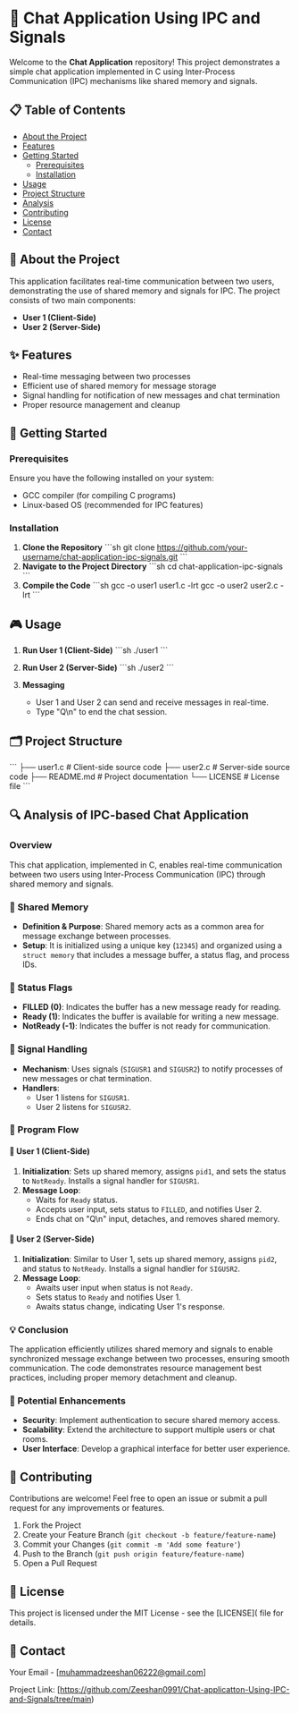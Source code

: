 
# 🚀 Chat Application Using IPC and Signals

Welcome to the **Chat Application** repository! This project demonstrates a simple chat application implemented in C using Inter-Process Communication (IPC) mechanisms like shared memory and signals.

## 📋 Table of Contents

- [About the Project](#about-the-project)
- [Features](#features)
- [Getting Started](#getting-started)
  - [Prerequisites](#prerequisites)
  - [Installation](#installation)
- [Usage](#usage)
- [Project Structure](#project-structure)
- [Analysis](#analysis)
- [Contributing](#contributing)
- [License](#license)
- [Contact](#contact)

## 📖 About the Project

This application facilitates real-time communication between two users, demonstrating the use of shared memory and signals for IPC. The project consists of two main components:

- **User 1 (Client-Side)**
- **User 2 (Server-Side)**

## ✨ Features

- Real-time messaging between two processes
- Efficient use of shared memory for message storage
- Signal handling for notification of new messages and chat termination
- Proper resource management and cleanup

## 🚀 Getting Started

### Prerequisites

Ensure you have the following installed on your system:

- GCC compiler (for compiling C programs)
- Linux-based OS (recommended for IPC features)

### Installation

1. **Clone the Repository**
   \`\`\`sh
   git clone https://github.com/your-username/chat-application-ipc-signals.git
   \`\`\`
2. **Navigate to the Project Directory**
   \`\`\`sh
   cd chat-application-ipc-signals
   \`\`\`
3. **Compile the Code**
   \`\`\`sh
   gcc -o user1 user1.c -lrt
   gcc -o user2 user2.c -lrt
   \`\`\`

## 🎮 Usage

1. **Run User 1 (Client-Side)**
   \`\`\`sh
   ./user1
   \`\`\`

2. **Run User 2 (Server-Side)**
   \`\`\`sh
   ./user2
   \`\`\`

3. **Messaging**
   - User 1 and User 2 can send and receive messages in real-time.
   - Type "Q\n" to end the chat session.

## 🗂 Project Structure

\`\`\`
├── user1.c      # Client-side source code
├── user2.c      # Server-side source code
├── README.md    # Project documentation
└── LICENSE      # License file
\`\`\`

## 🔍 Analysis of IPC-based Chat Application

### **Overview**

This chat application, implemented in C, enables real-time communication between two users using Inter-Process Communication (IPC) through shared memory and signals.

### **🔄 Shared Memory**

- **Definition & Purpose**: Shared memory acts as a common area for message exchange between processes.
- **Setup**: It is initialized using a unique key (`12345`) and organized using a `struct memory` that includes a message buffer, a status flag, and process IDs.

### **🚦 Status Flags**

- **FILLED (0)**: Indicates the buffer has a new message ready for reading.
- **Ready (1)**: Indicates the buffer is available for writing a new message.
- **NotReady (-1)**: Indicates the buffer is not ready for communication.

### **🔔 Signal Handling**

- **Mechanism**: Uses signals (`SIGUSR1` and `SIGUSR2`) to notify processes of new messages or chat termination.
- **Handlers**:
  - User 1 listens for `SIGUSR1`.
  - User 2 listens for `SIGUSR2`.

### **🔄 Program Flow**

#### **👤 User 1 (Client-Side)**

1. **Initialization**: Sets up shared memory, assigns `pid1`, and sets the status to `NotReady`. Installs a signal handler for `SIGUSR1`.
2. **Message Loop**:
   - Waits for `Ready` status.
   - Accepts user input, sets status to `FILLED`, and notifies User 2.
   - Ends chat on "Q\n" input, detaches, and removes shared memory.

#### **👥 User 2 (Server-Side)**

1. **Initialization**: Similar to User 1, sets up shared memory, assigns `pid2`, and status to `NotReady`. Installs a signal handler for `SIGUSR2`.
2. **Message Loop**:
   - Awaits user input when status is not `Ready`.
   - Sets status to `Ready` and notifies User 1.
   - Awaits status change, indicating User 1's response.

### **💡 Conclusion**

The application efficiently utilizes shared memory and signals to enable synchronized message exchange between two processes, ensuring smooth communication. The code demonstrates resource management best practices, including proper memory detachment and cleanup.

### **🔧 Potential Enhancements**

- **Security**: Implement authentication to secure shared memory access.
- **Scalability**: Extend the architecture to support multiple users or chat rooms.
- **User Interface**: Develop a graphical interface for better user experience.

## 🤝 Contributing

Contributions are welcome! Feel free to open an issue or submit a pull request for any improvements or features.

1. Fork the Project
2. Create your Feature Branch (`git checkout -b feature/feature-name`)
3. Commit your Changes (`git commit -m 'Add some feature'`)
4. Push to the Branch (`git push origin feature/feature-name`)
5. Open a Pull Request

## 📜 License

This project is licensed under the MIT License - see the [LICENSE]( file for details.

## 📧 Contact

Your Email - [muhammadzeeshan06222@gmail.com]

Project Link: [https://github.com/Zeeshan0991/Chat-applicatton-Using-IPC-and-Signals/tree/main)
